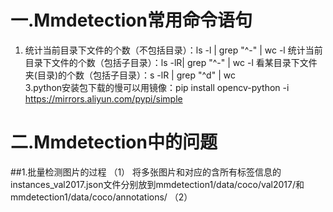 # 一.Mmdetection常用命令语句
1.  统计当前目录下文件的个数（不包括目录）：ls -l | grep "^-" | wc -l
    统计当前目录下文件的个数（包括子目录）：ls -lR| grep "^-" | wc -l
    看某目录下文件夹(目录)的个数（包括子目录）：s -lR | grep "^d" | wc<br>
3.python安装包下载的慢可以用镜像：pip install opencv-python -i https://mirrors.aliyun.com/pypi/simple
# 二.Mmdetection中的问题
##1.批量检测图片的过程 
（1） 将多张图片和对应的含所有标签信息的instances_val2017.json文件分别放到mmdetection1/data/coco/val2017/和mmdetection1/data/coco/annotations/
（2）
